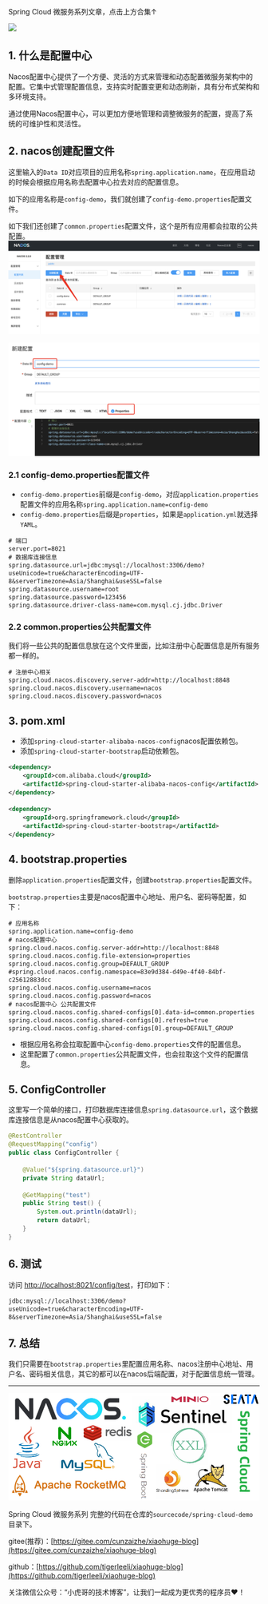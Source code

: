 Spring Cloud 微服务系列文章，点击上方合集↑

![](/images/SpringCloud/09/cover.png)

## 1. 什么是配置中心

Nacos配置中心提供了一个方便、灵活的方式来管理和动态配置微服务架构中的配置。它集中式管理配置信息，支持实时配置变更和动态刷新，具有分布式架构和多环境支持。

通过使用Nacos配置中心，可以更加方便地管理和调整微服务的配置，提高了系统的可维护性和灵活性。

## 2. nacos创建配置文件
这里输入的`Data ID`对应项目的应用名称`spring.application.name`，在应用启动的时候会根据应用名称去配置中心拉去对应的配置信息。

如下的应用名称是`config-demo`，我们就创建了`config-demo.properties`配置文件。

如下我们还创建了`common.properties`配置文件，这个是所有应用都会拉取的公共配置。
![](/images/SpringCloud/09/01.png)

![](/images/SpringCloud/09/02.png)

### 2.1 config-demo.properties配置文件

- `config-demo.properties`前缀是`config-demo`，对应`application.properties`配置文件的应用名称`spring.application.name=config-demo`
- `config-demo.properties`后缀是`properties`，如果是`application.yml`就选择`YAML`。

```properties
# 端口
server.port=8021
# 数据库连接信息
spring.datasource.url=jdbc:mysql://localhost:3306/demo?useUnicode=true&characterEncoding=UTF-8&serverTimezone=Asia/Shanghai&useSSL=false
spring.datasource.username=root
spring.datasource.password=123456
spring.datasource.driver-class-name=com.mysql.cj.jdbc.Driver
```

### 2.2 common.properties公共配置文件

我们将一些公共的配置信息放在这个文件里面，比如注册中心配置信息是所有服务都一样的。

```properties
# 注册中心相关
spring.cloud.nacos.discovery.server-addr=http://localhost:8848
spring.cloud.nacos.discovery.username=nacos
spring.cloud.nacos.discovery.password=nacos
```

## 3. pom.xml
 
- 添加`spring-cloud-starter-alibaba-nacos-config`nacos配置依赖包。
- 添加`spring-cloud-starter-bootstrap`启动依赖包。

```xml
<dependency>
    <groupId>com.alibaba.cloud</groupId>
    <artifactId>spring-cloud-starter-alibaba-nacos-config</artifactId>
</dependency>

<dependency>
    <groupId>org.springframework.cloud</groupId>
    <artifactId>spring-cloud-starter-bootstrap</artifactId>
</dependency>
```

##  4. bootstrap.properties

删除`application.properties`配置文件，创建`bootstrap.properties`配置文件。

`bootstrap.properties`主要是nacos配置中心地址、用户名、密码等配置，如下：

```properties
# 应用名称
spring.application.name=config-demo
# nacos配置中心
spring.cloud.nacos.config.server-addr=http://localhost:8848
spring.cloud.nacos.config.file-extension=properties
spring.cloud.nacos.config.group=DEFAULT_GROUP
#spring.cloud.nacos.config.namespace=83e9d384-d49e-4f40-84bf-c25612883dcc
spring.cloud.nacos.config.username=nacos
spring.cloud.nacos.config.password=nacos
# nacos配置中心 公共配置文件
spring.cloud.nacos.config.shared-configs[0].data-id=common.properties
spring.cloud.nacos.config.shared-configs[0].refresh=true
spring.cloud.nacos.config.shared-configs[0].group=DEFAULT_GROUP
```
- 根据应用名称会拉取配置中心`config-demo.properties`文件的配置信息。
- 这里配置了`common.properties`公共配置文件，也会拉取这个文件的配置信息。
## 5. ConfigController

这里写一个简单的接口，打印数据库连接信息`spring.datasource.url`，这个数据库连接信息是从nacos配置中心获取的。

```java
@RestController
@RequestMapping("config")
public class ConfigController {

    @Value("${spring.datasource.url}")
    private String dataUrl;

    @GetMapping("test")
    public String test() {
        System.out.println(dataUrl);
        return dataUrl;
    }
}
```

## 6. 测试

访问 [http://localhost:8021/config/test](http://localhost:8021/config/test)，打印如下：

```
jdbc:mysql://localhost:3306/demo?useUnicode=true&characterEncoding=UTF-8&serverTimezone=Asia/Shanghai&useSSL=false
```

## 7. 总结

我们只需要在`bootstrap.properties`里配置应用名称、nacos注册中心地址、用户名、密码相关信息，其它的都可以在nacos后端配置，对于配置信息统一管理。

---

![](/images/SpringCloud/01/01.png)

Spring Cloud 微服务系列 完整的代码在仓库的`sourcecode/spring-cloud-demo`目录下。

gitee(推荐)：[https://gitee.com/cunzaizhe/xiaohuge-blog](https://gitee.com/cunzaizhe/xiaohuge-blog)

github：[https://github.com/tigerleeli/xiaohuge-blog](https://github.com/tigerleeli/xiaohuge-blog)

关注微信公众号：“小虎哥的技术博客”，让我们一起成为更优秀的程序员❤️！

